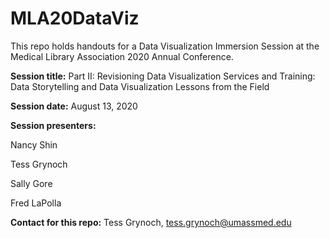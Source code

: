 # MLA20DataViz
This repo holds handouts for a Data Visualization Immersion Session at the Medical Library Association 2020 Annual Conference. 

**Session title:** Part II: Revisioning Data Visualization Services and Training: Data Storytelling and Data Visualization Lessons from the Field

**Session date:** August 13, 2020

**Session presenters:**

Nancy Shin

Tess Grynoch

Sally Gore

Fred LaPolla

**Contact for this repo:** Tess Grynoch, [tess.grynoch@umassmed.edu](mailto:tess.grynoch@umassmed.edu)

